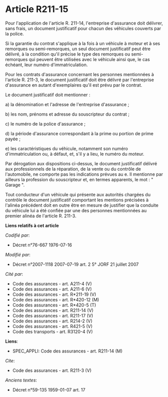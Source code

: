 # Article R211-15

Pour l'application de l'article R. 211-14, l'entreprise d'assurance doit délivrer, sans frais, un document justificatif pour
chacun des véhicules couverts par la police. 

Si la garantie du contrat s'applique à la fois à un véhicule à moteur et à ses remorques ou semi-remorques, un seul document
justificatif peut être délivré, à la condition qu'il précise le type des remorques ou semi-remorques qui peuvent être
utilisées avec le véhicule ainsi que, le cas échéant, leur numéro d'immatriculation. 

Pour les contrats d'assurance concernant les personnes mentionnées à l'article R. 211-3, le document justificatif doit être
délivré par l'entreprise d'assurance en autant d'exemplaires qu'il est prévu par le contrat. 

Le document justificatif doit mentionner : 

a) la dénomination et l'adresse de l'entreprise d'assurance ; 

b) les nom, prénoms et adresse du souscripteur du contrat ; 

c) le numéro de la police d'assurance ; 

d) la période d'assurance correspondant à la prime ou portion de prime payée ; 

e) les caractéristiques du véhicule, notamment son numéro d'immatriculation ou, à défaut, et, s'il y a lieu, le numéro du
moteur. 

Par dérogation aux dispositions ci-dessus, le document justificatif délivré aux professionnels de la réparation, de la vente
ou du contrôle de l'automobile, ne comporte pas les indications prévues au e. Il mentionne par ailleurs la profession du
souscripteur et, en termes apparents, le mot : " Garage ". 

Tout conducteur d'un véhicule qui présente aux autorités chargées du contrôle le document justificatif comportant les
mentions précisées à l'alinéa précédent doit en outre être en mesure de justifier que la conduite du véhicule lui a été
confiée par une des personnes mentionnées au premier alinéa de l'article R. 211-3.

**Liens relatifs à cet article**

_Codifié par_:

  - Décret n°76-667 1976-07-16

_Modifié par_:

  - Décret n°2007-1118 2007-07-19 art. 2 5° JORF 21 juillet 2007

_Cité par_:

  - Code des assurances - art. A211-4 (V)
  - Code des assurances - art. A211-6 (V)
  - Code des assurances - art. R*211-19 (V)
  - Code des assurances - art. R*420-12 (M)
  - Code des assurances - art. R*420-5 (T)
  - Code des assurances - art. R211-14 (V)
  - Code des assurances - art. R211-17 (V)
  - Code des assurances - art. R214-2 (V)
  - Code des assurances - art. R421-5 (V)
  - Code des transports - art. R3120-4 (V)

**Liens**:

  - SPEC_APPLI: Code des assurances - art. R211-14 (M)

_Cite_:

  - Code des assurances - art. R211-3 (V)

_Anciens textes_:

  - Décret n°59-135 1959-01-07 art. 17
